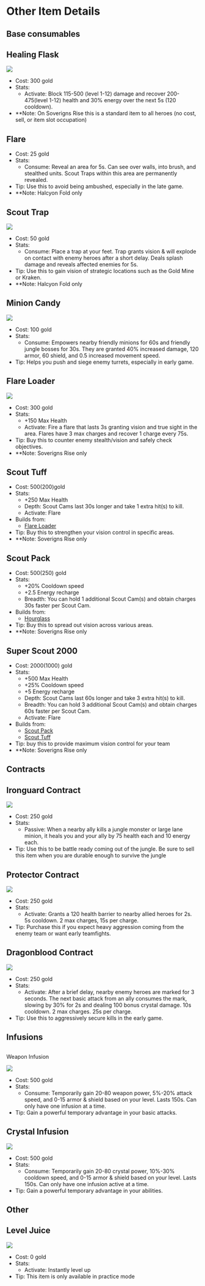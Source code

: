 # Other Item Details

## Base consumables

## Healing Flask

![](../.gitbook/assets/image%20%2828%29.png)

* Cost: 300 gold
* Stats:
  * Activate: Block 115-500 \(level 1-12\) damage and recover 200-475\(level 1-12\) health and 30% energy over the next 5s \(120 cooldown\).
* \*\*Note: On Soverigns Rise this is a standard item to all heroes \(no cost, sell, or item slot occupation\)

## Flare

* Cost: 25 gold
* Stats:
  * Consume: Reveal an area for 5s. Can see over walls, into brush, and stealthed units. Scout Traps within this area are permanently revealed.
* Tip: Use this to avoid being ambushed, especially in the late game.
* \*\*Note: Halcyon Fold only

## Scout Trap

![](../.gitbook/assets/scout-trap.png)

* Cost: 50 gold
* Stats:
  * Consume: Place a trap at your feet. Trap grants vision & will explode on contact with enemy heroes after a short delay. Deals splash damage and reveals affected enemies for 5s.
* Tip: Use this to gain vision of strategic locations such as the Gold Mine or Kraken.
* \*\*Note: Halcyon Fold only

## Minion Candy

![](../.gitbook/assets/minion-candy.png)

* Cost: 100 gold
* Stats:
  * Consume: Empowers nearby friendly minions for 60s and friendly jungle bosses for 30s. They are granted 40% increased damage, 120 armor, 60 shield, and 0.5 increased movement speed.
* Tip: Helps you push and siege enemy turrets, especially in early game.

## Flare Loader

![](../.gitbook/assets/flare-gun.png)

* Cost: 300 gold
* Stats:
  * +150 Max Health
  * Activate: Fire a flare that lasts 3s granting vision and true sight in the area. Flares have 3 max charges and recover 1 charge every 75s.
* Tip: Buy this to counter enemy stealth/vision and safely check objectives.
* \*\*Note: Soverigns Rise only

## Scout Tuff

* Cost: 500\(200\)gold
* Stats:
  * +250 Max Health
  * Depth: Scout Cams last 30s longer and take 1 extra hit\(s\) to kill. 
  * Activate: Flare
* Builds from:
  * [Flare Loader](untitled-1.md#flare-loader)
* Tip: Buy this to strengthen your vision control in specific areas.
* \*\*Note: Soverigns Rise only

## Scout Pack

* Cost: 500\(250\) gold
* Stats:
  * +20% Cooldown speed
  * +2.5 Energy recharge
  * Breadth: You can hold 1 additional Scout Cam\(s\) and obtain charges 30s faster per Scout Cam.
* Builds from:
  * [Hourglass](crystal-item-details.md#hourglass)
* Tip: Buy this to spread out vision across various areas. 
* \*\*Note: Soverigns Rise only

## Super Scout 2000

* Cost: 2000\(1000\) gold
* Stats:
  * +500 Max Health
  * +25% Cooldown speed
  * +5 Energy recharge
  * Depth: Scout Cams last 60s longer and take 3 extra hit\(s\) to kill. 
  * Breadth: You can hold 3 additional Scout Cam\(s\) and obtain charges 60s faster per Scout Cam.
  * Activate: Flare
* Builds from:
  * [Scout Pack    ](untitled-1.md#scout-pack)
  * [Scout Tuff    ](untitled-1.md#scout-tuff)
* Tip: buy this to provide maximum vision control for your team
* \*\*Note: Soverigns Rise only

## Contracts

## Ironguard Contract

![](../.gitbook/assets/ironguard-contract.png)

* Cost: 250 gold
* Stats:
  * Passive: When a nearby ally kills a jungle monster or large lane minion, it heals you and your ally by 75 health each and 10 energy each.
* Tip: Use this to be battle ready coming out of the jungle. Be sure to sell this item when you are durable enough to survive the jungle

## Protector Contract

![](../.gitbook/assets/protector-contract.png)

*  Cost: 250 gold
* Stats:
  * Activate: Grants a 120 health barrier to nearby allied heroes for 2s. 5s cooldown. 2 max charges, 15s per charge.
* Tip: Purchase this if you expect heavy aggression coming from the enemy team or want early teamfights.

## Dragonblood Contract

![](../.gitbook/assets/dragonblood-contract.png)

*  Cost: 250 gold
* Stats:
  * Activate: After a brief delay, nearby enemy heroes are marked for 3 seconds. The next basic attack from an ally consumes the mark, slowing by 30% for 2s and dealing 100 bonus crystal damage. 10s cooldown. 2 max charges. 25s per charge.
* Tip: Use this to aggressively secure kills in the early game.

## Infusions

## Weapon Infusion

![](../.gitbook/assets/weapon-infusion.png)

* Cost: 500 gold
* Stats:
  * Consume: Temporarily gain 20-80 weapon power, 5%-20% attack speed, and 0-15 armor & shield based on your level. Lasts 150s. Can only have one infusion at a time.
* Tip: Gain a powerful temporary advantage in your basic attacks.

## Crystal Infusion

![](../.gitbook/assets/crystal-infusion.png)

* Cost: 500 gold
* Stats:
  * Consume: Temporarily gain 20-80 crystal power, 10%-30% cooldown speed, and 0-15 armor & shield based on your level. Lasts 150s. Can only have one infusion active at a time.
* Tip: Gain a powerful temporary advantage in your abilities.

## Other

## Level Juice

![](../.gitbook/assets/level-juice.png)

* Cost: 0 gold
* Stats:
  * Activate: Instantly level up
* Tip: This item is only available in practice mode

